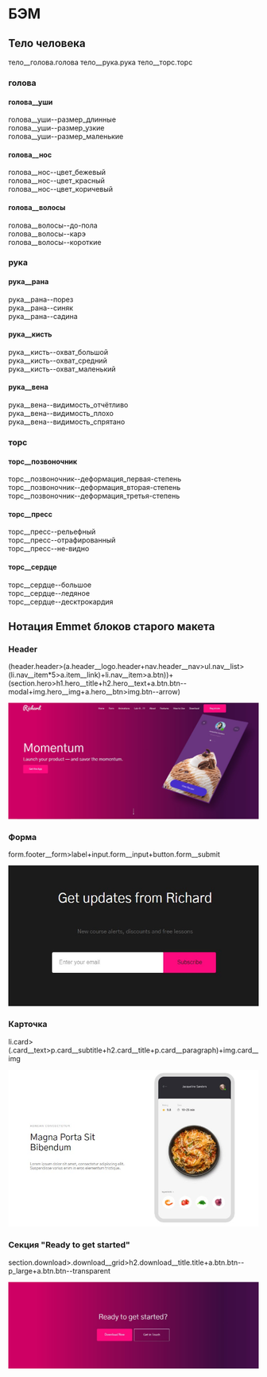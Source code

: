 # БЭМ

## Тело человека

тело\_\_голова.голова
тело\_\_рука.рука
тело\_\_торс.торс

### голова

#### голова\_\_уши

голова\_\_уши--размер_длинные  
голова\_\_уши--размер_узкие  
голова\_\_уши--размер_маленькие  

#### голова\_\_нос

голова\_\_нос--цвет_бежевый  
голова\_\_нос--цвет_красный  
голова\_\_нос--цвет_коричевый  

#### голова\_\_волосы

голова\_\_волосы--до-пола  
голова\_\_волосы--карэ  
голова\_\_волосы--короткие  

### рука

#### рука\_\_рана

рука\_\_рана--порез  
рука\_\_рана--синяк  
рука\_\_рана--садина  

#### рука\_\_кисть

рука\_\_кисть--охват_большой  
рука\_\_кисть--охват_средний  
рука\_\_кисть--охват_маленький  

#### рука\_\_вена

рука\_\_вена--видимость_отчётливо  
рука\_\_вена--видимость_плохо  
рука\_\_вена--видимость_спрятано  

### торс

#### торс\_\_позвоночник

торс\_\_позвоночник--деформация_первая-степень  
торс\_\_позвоночник--деформация_вторая-степень  
торс\_\_позвоночник--деформация_третья-степень  

#### торс\_\_пресс

торс\_\_пресс--рельефный  
торс\_\_пресс--отрафированный  
торс\_\_пресс--не-видно  

#### торс\_\_сердце

торс\_\_сердце--большое  
торс\_\_сердце--ледяное  
торс\_\_сердце--десктрокардия  

## Нотация Emmet блоков старого макета

### Header

(header.header>(a.header__logo.header+nav.header__nav>ul.nav__list>(li.nav__item*5>a.item__link)+li.nav__item>a.btn))+(section.hero>h1.hero__title+h2.hero__text+a.btn.btn--modal+img.hero__img+a.hero__btn>img.btn--arrow)

![alt text](https://github.com/rustem-yam/mospoly-frontend-2/blob/emmet/header.jpg?raw=true)

### Форма

form.footer__form>label+input.form__input+button.form__submit

![alt text](https://github.com/rustem-yam/mospoly-frontend-2/blob/emmet/form.jpg?raw=true)

### Карточка

li.card>(.card__text>p.card__subtitle+h2.card__title+p.card__paragraph)+img.card__img

![alt text](https://github.com/rustem-yam/mospoly-frontend-2/blob/emmet/card.jpg?raw=true)

### Секция "Ready to get started"

section.download>.download__grid>h2.download__title.title+a.btn.btn--p_large+a.btn.btn--transparent

![alt text](https://github.com/rustem-yam/mospoly-frontend-2/blob/emmet/ready-to-get-started.jpg?raw=true)
